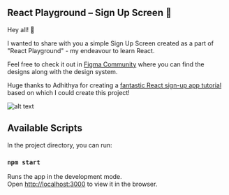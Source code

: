 ## React Playground – Sign Up Screen 🔑

Hey all! 👋

I wanted to share with you a simple Sign Up Screen created as a part of "React Playground" - my endeavour to learn React.

Feel free to check it out in [Figma Community](../) where you can find the designs along with the design system. 

Huge thanks to Adhithya for creating a [fantastic React sign-up app tutorial](https://www.adhithyakumar.com/blog-posts/react-for-designers-creating-a-simple-login-screen) based on which I could create this project! 

![alt text](https://images.unsplash.com/photo-1596189181426-7f63a1737f0d?ixlib=rb-1.2.1&ixid=eyJhcHBfaWQiOjEyMDd9&auto=format&fit=crop&w=1650&q=80)


## Available Scripts

In the project directory, you can run:

### `npm start`

Runs the app in the development mode.<br />
Open [http://localhost:3000](http://localhost:3000) to view it in the browser.
